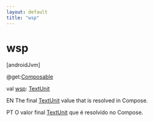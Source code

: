```yaml
---
layout: default
title: "wsp"
---
```


# wsp

[androidJvm]

@get:[Composable](https://developer.android.com/reference/kotlin/androidx/compose/runtime/Composable.html)

val [wsp](wsp.md): [TextUnit](https://developer.android.com/reference/kotlin/androidx/compose/ui/unit/TextUnit.html)

EN The final [TextUnit](https://developer.android.com/reference/kotlin/androidx/compose/ui/unit/TextUnit.html) value that is resolved in Compose.

PT O valor final [TextUnit](https://developer.android.com/reference/kotlin/androidx/compose/ui/unit/TextUnit.html) que é resolvido no Compose.